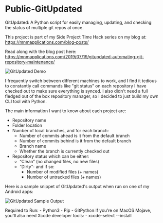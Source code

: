 # Public-GitUpdated

GitUpdated: A Python script for easily managing, updating, and checking the status of multiple git repos at once. 

This project is part of my Side Project Time Hack series on my blog at:
https://mnmapplications.com/blog-posts/

Read along with the blog post here:
https://mnmapplications.com/2019/07/19/gitupdated-automating-git-repository-maintenance/


![GitUpdated Demo](https://i1.wp.com/mnmapplications.com/wp-content/uploads/2019/07/GitUpdated-Demo.gif?zoom=2&resize=600%2C600&ssl=1)


I frequently switch between different machines to work, and I find it tedious to constantly call commands like "git status" on each repository I have checked out to make sure everything is synced. I also didn't need a full fledged out of the box repository manager, so I decided to just build my own CLI tool with Python.

The main information I want to know about each project are:

- Repository name
- Folder location
- Number of local branches, and for each branch:
    - Number of commits ahead is it from the default branch
    - Number of commits behind is it from the default branch
    - Branch name
    - Whether the branch is currently checked out
- Repository status which can be either:
    - “Clean” (no changed files, no new files)
    - “Dirty”- and if so:
        - Number of modified files (+ names)
        - Number of untracked files (+ names)

Here is a sample snippet of GitUpdated's output when run on one of my Android apps:

![GitUpdated Sample Output](https://i0.wp.com/mnmapplications.com/wp-content/uploads/2019/07/GitUpdated-Example-Output.png?w=1010&ssl=1)



Required to Run:
    - Python3
    - Pip
    - GitPython 
        If you're on MacOS Mojave, you'll also need Xcode developer tools:
            - xcode-select --install